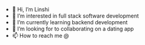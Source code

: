 - 👋 Hi, I’m Linshi
- 👀 I’m interested in full stack software development
- 🌱 I’m currently learning backend development
- 💞️ I’m looking for to collaborating on a dating app
- 📫 How to reach me @

<!---
ariwald/ariwald is a ✨ special ✨ repository because its `README.md` (this file) appears on your GitHub profile.
You can click the Preview link to take a look at your changes.
--->
